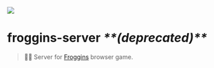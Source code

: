 ![](https://images.prismic.io/andrewzigler/bb2889c5-6c49-46cb-8998-3b05d9387a9f_Froggins.jpg?ixlib=gatsbyFP&auto=compress%2Cformat&fit=max&q=50&rect=0%2C0%2C1200%2C628&w=1200&h=628)

# froggins-server *\*\*(deprecated)\*\**

> :frog::satellite: Server for [Froggins](https://froggins.andrewzigler.com) browser game.

